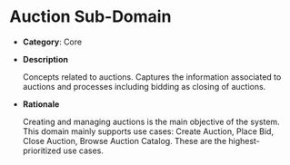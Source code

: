# Auction Sub-Domain

- **Category**: Core
- **Description**

  Concepts related to auctions. Captures the information associated to auctions and processes including bidding as closing of auctions.

- **Rationale**

  Creating and managing auctions is the main objective of the system. This domain mainly supports use cases: Create Auction, Place Bid, Close Auction, Browse Auction Catalog. These are the highest-prioritized use cases.
